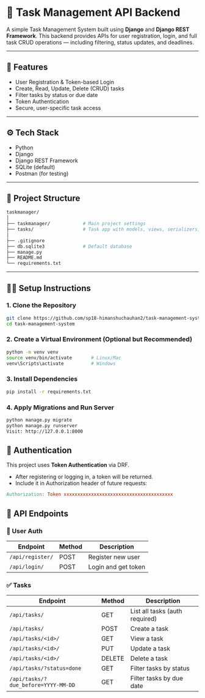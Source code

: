 # 📝 Task Management API Backend

A simple Task Management System built using **Django** and **Django REST Framework**. This backend provides APIs for user registration, login, and full task CRUD operations — including filtering, status updates, and deadlines.

---

## 🚀 Features

- User Registration & Token-based Login
- Create, Read, Update, Delete (CRUD) tasks
- Filter tasks by status or due date
- Token Authentication
- Secure, user-specific task access

---

## ⚙️ Tech Stack

- Python
- Django
- Django REST Framework
- SQLite (default)
- Postman (for testing)

---

## 📁 Project Structure

```bash
taskmanager/
│
├── taskmanager/            # Main project settings
├── tasks/                  # Task app with models, views, serializers, urls
│               
├── .gitignore
├── db.sqlite3              # Default database
├── manage.py
├── README.md
└── requirements.txt
```

---

## 🧑‍💻 Setup Instructions

### 1. Clone the Repository

```bash
git clone https://github.com/sp18-himanshuchauhan2/task-management-system.git
cd task-management-system
```

### 2. Create a Virtual Environment (Optional but Recommended)

```bash
python -m venv venv
source venv/bin/activate       # Linux/Mac
venv\Scripts\activate          # Windows
```

### 3. Install Dependencies

```bash
pip install -r requirements.txt
```

### 4. Apply Migrations and Run Server

```bash
python manage.py migrate
python manage.py runserver
Visit: http://127.0.0.1:8000
```

## 🔐 Authentication
This project uses **Token Authentication** via DRF.
<ul>
    <li>After registering or logging in, a token will be returned.</li>
    <li>Include it in Authorization header of future requests:</li>
</ul>

```makefile
Authorization: Token xxxxxxxxxxxxxxxxxxxxxxxxxxxxxxxxxxxxxxxx
```

## 📮 API Endpoints
### 🧑 User Auth

| Endpoint         | Method | Description         |
| ---------------- | ------ | ------------------- |
| `/api/register/` | POST   | Register new user   |
| `/api/login/`    | POST   | Login and get token |

### ✅ Tasks

| Endpoint                            | Method | Description                    |
| ----------------------------------- | ------ | ------------------------------ |
| `/api/tasks/`                       | GET    | List all tasks (auth required) |
| `/api/tasks/`                       | POST   | Create a task                  |
| `/api/tasks/<id>/`                  | GET    | View a task                    |
| `/api/tasks/<id>/`                  | PUT    | Update a task                  |
| `/api/tasks/<id>/`                  | DELETE | Delete a task                  |
| `/api/tasks/?status=done`           | GET    | Filter tasks by status         |
| `/api/tasks/?due_before=YYYY-MM-DD` | GET    | Filter tasks by due date       |


